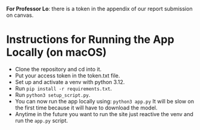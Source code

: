 **For Professor Lo**: there is a token in the appendix of our report submission on canvas.  

# Instructions for Running the App Locally (on macOS)
- Clone the repository and cd into it. 
- Put your access token in the token.txt file.
- Set up and activate a venv with python 3.12.
- Run `pip install -r requirements.txt`.
- Run `python3 setup_script.py`.
- You can now run the app locally using: ```python3 app.py``` It will be slow on the first time because it will have to download the model. 
- Anytime in the future you want to run the site just reactive the venv and run the `app.py` script. 

